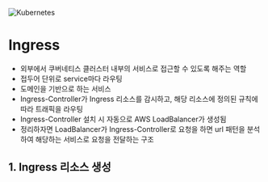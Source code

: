 ![Kubernetes](https://github.com/user-attachments/assets/3ec2d35d-184a-480a-878f-1f89f9547880)

# Ingress
- 외부에서 쿠버네티스 클러스터 내부의 서비스로 접근할 수 있도록 해주는 역할
- 접두어 단위로 service마다 라우팅
- 도메인을 기반으로 하는 서비스
- Ingress-Controller가 Ingress 리소스를 감시하고, 해당 리소스에 정의된 규칙에 따라 트래픽을 라우팅
- Ingress-Controller 설치 시 자동으로 AWS LoadBalancer가 생성됨
- 정리하자면 LoadBalancer가 Ingress-Controller로 요청을 하면 url 패턴을 분석하여 해당하는 서비스로 요청을 전달하는 구조

## 1. Ingress 리소스 생성 